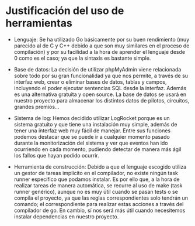 # Justificación del uso de herramientas

- Lenguaje: Se ha utilizado Go básicamente por su buen rendimiento (muy parecido al de C y C++ debido a que son muy similares en el proceso de compilación) y por su facilidad a la hora de aprender el lenguaje desde 0 como es el caso; ya que la sintaxis es bastante simple.

- Base de datos: La decisión de utilizar phpMyAdmin viene relacionada sobre todo por su gran funcionalidad ya que nos permite, a través de su interfaz web, crear o eliminar bases de datos, tablas y campos, incluyendo el poder ejecutar sentencias SQL desde la interfaz. Además es una alternativa gratuita y open source. La base de datos se usará en nuestro proyecto para almacenar los distintos datos de pilotos, circuitos, grandes premios...

- Sistema de log: Hemos decidido utilizar LogRocket porque es un sistema gratuito y que tiene una instalación muy simple, además de tener una interfaz web muy fácil de manejar. Entre sus funciones podemos destacar que se puede ir a cualquier momento pasado durante la monitorización del sistema y ver que eventos han ido ocurriendo en cada momento, pudiendo detectar de manera más ágil los fallos que hayan podido ocurrir.

- Herramienta de construcción: Debido a que el lenguaje escogido utiliza un gestor de tareas implícito en el compilador, no existe ningún task runner específico que podamos instalar. Es por ello que, a la hora de realizar tareas de manera automática, se recurre al uso de make (task runner genérico), aunque no es muy útil cuando se pasan tests o se compila el proyecto, ya que las reglas correspondientes solo tendrán un comando; el correspondiente para realizar estas acciones a través del compilador de go. En cambio, sí nos será más útil cuando necesitemos instalar dependencias en nuestro proyecto.
